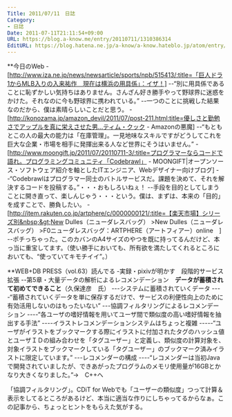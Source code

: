 ```yaml
---
Title: 2011/07/11　日誌
Category:
- 日誌
Date: 2011-07-11T21:11:54+09:00
URL: https://blog.a-know.me/entry/20110711/1310386314
EditURL: https://blog.hatena.ne.jp/a-know/a-know.hateblo.jp/atom/entry/12921228815727979553
---
```


**今日のWeb
-[http://www.iza.ne.jp/news/newsarticle/sports/npb/515413/:title=「巨人ドラ1からMLB入りの入来祐作　現在は横浜の用具係」：イザ！]
--“別に用具係であることに恥ずかしい気持ちはありません。さんざん好き勝手やって野球界に迷惑をかけた。それなのに今も野球界に携われている。”
--一つのことに挑戦した結果なのだから、僕は素晴らしいことだと思う。
-[http://konozama.jp/amazon_devil/2011/07/post-211.html:title=優しさと勤勉さでアップルを真に栄えさせた男...ティム・クック - Amazonの悪魔]
--“もともとこの人の最大の能力は「在庫管理」。一見地味なスキルですがどうしてこれを巨大な企業・市場を相手に発揮出来る人など世界にそうはいません。”
-[http://www.moongift.jp/2011/07/20110711-3/:title=プログラマーならコードで語れ。プログラミングコミュニティ「Codebrawl」 - MOONGIFT|オープンソース・ソフトウェア紹介を軸としたITエンジニア、Webデザイナー向けブログ]
--“Codebrawlはプログラマー同士のバトルサービスだ。課題を決めて、それを解決するコードを投稿する。”・・・おもしろいねぇ！
--手段を目的としてしまうことに開き直って、楽しんじゃう・・・という。僕は、まずは、本来の「目的」を成すことで、勝負したい。
-[http://item.rakuten.co.jp/artphere/c/0000000121/:title=【楽天市場】シリーズ別&nbsp;&gt;New Dulles（ニューダレスバッグ）&nbsp;&gt;New Dulles（ニューダレスバッグ）&nbsp;&gt;F0ニューダレスバッグ：ARTPHERE（アートフィアー）online　]
--ポチっちゃった。このカバンのA4サイズのやつを既に持ってるんだけど、本っ当に重宝してます。（使い勝手においても、所有欲を満たしてくれるところにおいても、“使っていてキモチイイ”。）



**WEB+DB PRESS（vol.63）読んでる
-実録・pixivが明かす　段階的サービス拡張
--第5章・大量データの解析によるレコメンデーション　<span class="deco" style="font-weight:bold;">データが蓄積されて初めてできること</span>（久保達彦　氏）
---システムに蓄積されていくデータ
----“蓄積されていくデータを単に保存するだけで、サービスの利便性向上のために有効活用しないのはもったいない”
---協調フィルタリングによるレコメンデーション
----“各ユーザの嗜好情報を用いてユーザ間で類似度の高い嗜好情報を抽出する手法”
----イラストレコメンデーションシステムはちょっと複雑
-----“ユーザがイラストをブックマークする際にイラストに付加されたタグのハッシュ値とユーザＩＤの組み合わせを「タグユーザー」と定義し、類似度の計算対象を、対象イラストをブックマークしている「タグユーザー」のブックマーク済みイラストに限定しています。”
---レコメンダーの構成
----“レコメンダーは当初Javaで開発されていましたが、できあがったプログラムのメモリ使用量が16GBとかなり大きくなりました。”→　C++へ



「協調フィルタリング」。CDiT for Webでも「ユーザーの類似度」つって計算＆表示をしてるところがあるけど、本当に適当な作りにしちゃってるからなぁ。この記事から、ちょっとヒントをもらえた気がする。


<script src="https://moshi-moshi.moshimo.works/moshimoshi/a_know_blog/20110711-1310386314?title=2011/07/11%E3%80%80%E6%97%A5%E8%AA%8C"></script>
